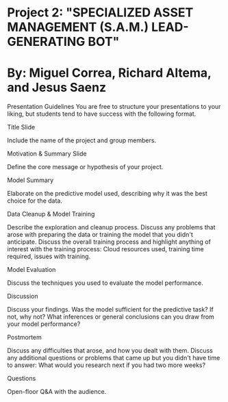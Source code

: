 # Project 2: "SPECIALIZED ASSET MANAGEMENT (S.A.M.) LEAD-GENERATING BOT" 
# By: Miguel Correa, Richard Altema, and Jesus Saenz


Presentation Guidelines
You are free to structure your presentations to your liking, but students tend to have success with the following format.


Title Slide

Include the name of the project and group members.



Motivation & Summary Slide

Define the core message or hypothesis of your project.



Model Summary

Elaborate on the predictive model used, describing why it was the best choice for the data.



Data Cleanup & Model Training

Describe the exploration and cleanup process.
Discuss any problems that arose with preparing the data or training the model that you didn't anticipate.
Discuss the overall training process and highlight anything of interest with the training process: Cloud resources used, training time required, issues with training.



Model Evaluation

Discuss the techniques you used to evaluate the model performance.



Discussion

Discuss your findings. Was the model sufficient for the predictive task? If not, why not? What inferences or general conclusions can you draw from your model performance?



Postmortem

Discuss any difficulties that arose, and how you dealt with them.
Discuss any additional questions or problems that came up but you didn't have time to answer: What would you research next if you had two more weeks?



Questions

Open-floor Q&A with the audience.
